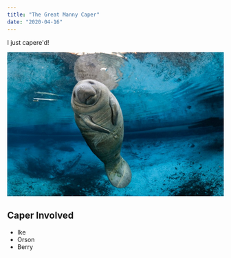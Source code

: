 ```yaml
---
title: "The Great Manny Caper"
date: "2020-04-16"
---
```


I just capere'd!

![A Manatee](manatee.jpeg)

## Caper Involved

- Ike
- Orson
- Berry
